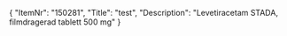 {
  "ItemNr": "150281",
  "Title": "test",
  "Description": "Levetiracetam STADA, filmdragerad tablett 500 mg"
}